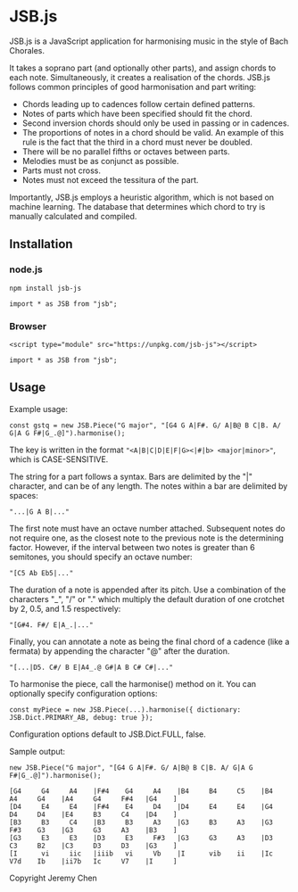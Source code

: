 # JSB.js
JSB.js is a JavaScript application for harmonising music in the style of Bach Chorales.

It takes a soprano part (and optionally other parts), and assign chords to each note. Simultaneously, it creates a realisation of the chords.
JSB.js follows common principles of good harmonisation and part writing:

* Chords leading up to cadences follow certain defined patterns. 
* Notes of parts which have been specified should fit the chord.
* Second inversion chords should only be used in passing or in cadences.
* The proportions of notes in a chord should be valid. An example of this rule is the fact that the third in a chord must never be doubled.
* There will be no parallel fifths or octaves between parts.
* Melodies must be as conjunct as possible.
* Parts must not cross.
* Notes must not exceed the tessitura of the part.

Importantly, JSB.js employs a heuristic algorithm, which is not based on machine learning. The database that determines which chord to try is manually calculated and compiled.

## Installation

### node.js

`npm install jsb-js`

`import * as JSB from "jsb";`

### Browser

`<script type="module" src="https://unpkg.com/jsb-js"></script>`

`import * as JSB from "jsb";`

## Usage

Example usage:

`const gstq = new JSB.Piece("G major", "[G4 G A|F#. G/ A|B@ B C|B. A/ G|A G F#|G_.@]").harmonise();`

The key is written in the format `"<A|B|C|D|E|F|G><|#|b> <major|minor>"`, which is CASE-SENSITIVE.

The string for a part follows a syntax. Bars are delimited by the "|" character, and can be of any length.
The notes within a bar are delimited by spaces:

`"...|G A B|..."`

The first note must have an octave number attached. Subsequent notes do not require one, as the closest note to the previous note is the determining factor. However, if the interval between two notes is greater than 6 semitones, you should specify an octave number:

`"[C5 Ab Eb5|..."`

The duration of a note is appended after its pitch. Use a combination of the characters "\_", "/" or "." which multiply the default duration of one crotchet by 2, 0.5, and 1.5 respectively:

`"[G#4. F#/ E|A_.|..."`

Finally, you can annotate a note as being the final chord of a cadence (like a fermata) by appending the character "@" after the duration.

`"[...|D5. C#/ B E|A4_.@ G#|A B C# C#|..."`

To harmonise the piece, call the harmonise() method on it. You can optionally specify configuration options:

`const myPiece = new JSB.Piece(...).harmonise({ dictionary: JSB.Dict.PRIMARY_AB, debug: true });`

Configuration options default to JSB.Dict.FULL, false.

Sample output:


`new JSB.Piece("G major", "[G4 G A|F#. G/ A|B@ B C|B. A/ G|A G F#|G_.@]").harmonise();`
```
[G4     G4     A4    |F#4    G4     A4    |B4     B4     C5    |B4     A4     G4    |A4     G4     F#4   |G4    ]
[D4     E4     E4    |F#4    E4     D4    |D4     E4     E4    |G4     D4     D4    |E4     B3     C4    |D4    ]
[B3     B3     C4    |B3     B3     A3    |G3     B3     A3    |G3     F#3    G3    |G3     G3     A3    |B3    ]
[G3     E3     E3    |D3     E3     F#3   |G3     G3     A3    |D3     C3     B2    |C3     D3     D3    |G3    ]
[I      vi     iic   |iiib   vi     Vb    |I      vib    ii    |Ic     V7d    Ib    |ii7b   Ic     V7    |I     ]
```
Copyright Jeremy Chen
